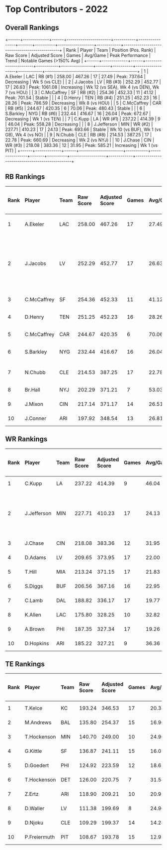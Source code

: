 # Top Contributors - 2022

## Overall Rankings

+------+-------------+------+----------------------+-----------+----------------+-------+----------+------------------+------------+----------------------------------------------+
| Rank | Player      | Team | Position (Pos. Rank) | Raw Score | Adjusted Score | Games | Avg/Game | Peak Performance | Trend      | Notable Games (>150% Avg)                    |
+------+-------------+------+----------------------+-----------+----------------+-------+----------+------------------+------------+----------------------------------------------+
| 1    | A.Ekeler    | LAC  | RB (#1)              | 258.00    | 467.26         | 17    | 27.49    | Peak: 737.64     | Decreasing | Wk 5 (vs CLE)                                |
| 2    | J.Jacobs    | LV   | RB (#3)              | 252.29    | 452.77         | 17    | 26.63    | Peak: 1061.08    | Increasing | Wk 12 (vs SEA), Wk 4 (vs DEN), Wk 7 (vs HOU) |
| 3    | C.McCaffrey | SF   | RB (#2)              | 254.36    | 452.33         | 11    | 41.12    | Peak: 701.54     | Stable     |                                              |
| 4    | D.Henry     | TEN  | RB (#4)              | 251.25    | 452.23         | 16    | 28.26    | Peak: 786.59     | Decreasing | Wk 8 (vs HOU)                                |
| 5    | C.McCaffrey | CAR  | RB (#5)              | 244.67    | 420.35         | 6     | 70.06    | Peak: 480.43     | Stable     |                                              |
| 6    | S.Barkley   | NYG  | RB (#6)              | 232.44    | 416.67         | 16    | 26.04    | Peak: 672.67     | Decreasing | Wk 1 (vs TEN)                                |
| 7    | C.Kupp      | LA   | WR (#1)              | 237.22    | 414.39         | 9     | 46.04    | Peak: 558.28     | Decreasing |                                              |
| 8    | J.Jefferson | MIN  | WR (#2)              | 227.71    | 410.23         | 17    | 24.13    | Peak: 693.66     | Stable     | Wk 10 (vs BUF), Wk 1 (vs GB), Wk 4 (vs NO)   |
| 9    | N.Chubb     | CLE  | RB (#8)              | 214.53    | 387.25         | 17    | 22.78    | Peak: 660.69     | Decreasing | Wk 2 (vs NYJ)                                |
| 10   | J.Chase     | CIN  | WR (#3)              | 218.08    | 383.36         | 12    | 31.95    | Peak: 585.21     | Increasing | Wk 1 (vs PIT)                                |
+------+-------------+------+----------------------+-----------+----------------+-------+----------+------------------+------------+----------------------------------------------+

## RB Rankings

| Rank | Player      | Team | Raw Score | Adjusted Score | Games | Avg/Game | Peak Performance | Trend      | Notable Games (>150% Avg)                    |
| :----| :-----------| :----| :---------| :--------------| :-----| :--------| :----------------| :----------| :--------------------------------------------|
| 1    | A.Ekeler    | LAC  | 258.00    | 467.26         | 17    | 27.49    | Peak: 737.64     | Decreasing | Wk 5 (vs CLE)                                |
| 2    | J.Jacobs    | LV   | 252.29    | 452.77         | 17    | 26.63    | Peak: 1061.08    | Increasing | Wk 12 (vs SEA), Wk 4 (vs DEN), Wk 7 (vs HOU) |
| 3    | C.McCaffrey | SF   | 254.36    | 452.33         | 11    | 41.12    | Peak: 701.54     | Increasing |                                              |
| 4    | D.Henry     | TEN  | 251.25    | 452.23         | 16    | 28.26    | Peak: 786.59     | Decreasing | Wk 8 (vs HOU)                                |
| 5    | C.McCaffrey | CAR  | 244.67    | 420.35         | 6     | 70.06    | Peak: 480.43     | Increasing |                                              |
| 6    | S.Barkley   | NYG  | 232.44    | 416.67         | 16    | 26.04    | Peak: 672.67     | Decreasing | Wk 1 (vs TEN)                                |
| 7    | N.Chubb     | CLE  | 214.53    | 387.25         | 17    | 22.78    | Peak: 660.69     | Decreasing | Wk 2 (vs NYJ)                                |
| 8    | Br.Hall     | NYJ  | 202.29    | 371.21         | 7     | 53.03    | Peak: 597.36     | Increasing |                                              |
| 9    | J.Mixon     | CIN  | 217.14    | 371.17         | 14    | 26.51    | Peak: 892.85     | Stable     |                                              |
| 10   | J.Conner    | ARI  | 197.92    | 348.54         | 13    | 26.81    | Peak: 550.13     | Increasing |                                              |

## WR Rankings

| Rank | Player      | Team | Raw Score | Adjusted Score | Games | Avg/Game | Peak Performance | Trend      | Notable Games (>150% Avg)                  |
| :----| :-----------| :----| :---------| :--------------| :-----| :--------| :----------------| :----------| :------------------------------------------|
| 1    | C.Kupp      | LA   | 237.22    | 414.39         | 9     | 46.04    | Peak: 558.28     | Decreasing |                                            |
| 2    | J.Jefferson | MIN  | 227.71    | 410.23         | 17    | 24.13    | Peak: 693.66     | Stable     | Wk 10 (vs BUF), Wk 1 (vs GB), Wk 4 (vs NO) |
| 3    | J.Chase     | CIN  | 218.08    | 383.36         | 12    | 31.95    | Peak: 585.21     | Increasing | Wk 1 (vs PIT)                              |
| 4    | D.Adams     | LV   | 209.65    | 373.95         | 17    | 22.00    | Peak: 664.55     | Stable     |                                            |
| 5    | T.Hill      | MIA  | 213.24    | 371.15         | 17    | 21.83    | Peak: 659.89     | Decreasing |                                            |
| 6    | S.Diggs     | BUF  | 206.56    | 367.16         | 16    | 22.95    | Peak: 730.53     | Decreasing |                                            |
| 7    | C.Lamb      | DAL  | 188.82    | 336.17         | 17    | 19.77    | Peak: 712.13     | Increasing |                                            |
| 8    | K.Allen     | LAC  | 175.80    | 328.25         | 10    | 32.82    | Peak: 564.80     | Increasing |                                            |
| 9    | A.Brown     | PHI  | 187.35    | 327.34         | 17    | 19.26    | Peak: 599.20     | Stable     |                                            |
| 10   | D.Hopkins   | ARI  | 185.22    | 327.21         | 9     | 36.36    | Peak: 618.45     | Decreasing |                                            |

## TE Rankings

| Rank | Player       | Team | Raw Score | Adjusted Score | Games | Avg/Game | Peak Performance | Trend      | Notable Games (>150% Avg) |
| :----| :------------| :----| :---------| :--------------| :-----| :--------| :----------------| :----------| :-------------------------|
| 1    | T.Kelce      | KC   | 193.24    | 346.53         | 17    | 20.38    | Peak: 646.32     | Decreasing |                           |
| 2    | M.Andrews    | BAL  | 135.80    | 254.37         | 15    | 16.96    | Peak: 554.38     | Decreasing |                           |
| 3    | T.Hockenson  | MIN  | 140.70    | 249.00         | 10    | 24.90    | Peak: 662.26     | Increasing |                           |
| 4    | G.Kittle     | SF   | 136.87    | 241.11         | 15    | 16.07    | Peak: 560.65     | Increasing |                           |
| 5    | D.Goedert    | PHI  | 124.92    | 223.59         | 12    | 18.63    | Peak: 471.90     | Stable     |                           |
| 6    | T.Hockenson  | DET  | 126.00    | 220.75         | 7     | 31.54    | Peak: 671.34     | Increasing |                           |
| 7    | Z.Ertz       | ARI  | 118.90    | 209.21         | 10    | 20.92    | Peak: 309.39     | Decreasing |                           |
| 8    | D.Waller     | LV   | 111.38    | 199.69         | 8     | 24.96    | Peak: 312.85     | Increasing |                           |
| 9    | D.Njoku      | CLE  | 109.29    | 199.37         | 14    | 14.24    | Peak: 466.92     | Decreasing |                           |
| 10   | P.Freiermuth | PIT  | 108.67    | 193.78         | 15    | 12.92    | Peak: 327.91     | Stable     |                           |

